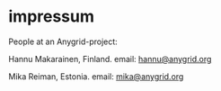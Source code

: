 impressum
=========

People at an Anygrid-project:

Hannu Makarainen, Finland. email: hannu@anygrid.org

Mika Reiman, Estonia. email: mika@anygrid.org
